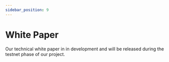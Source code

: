 ```yaml
---
sidebar_position: 9
---
```


# White Paper

Our technical white paper in in development and will be released during the testnet phase of our project.
